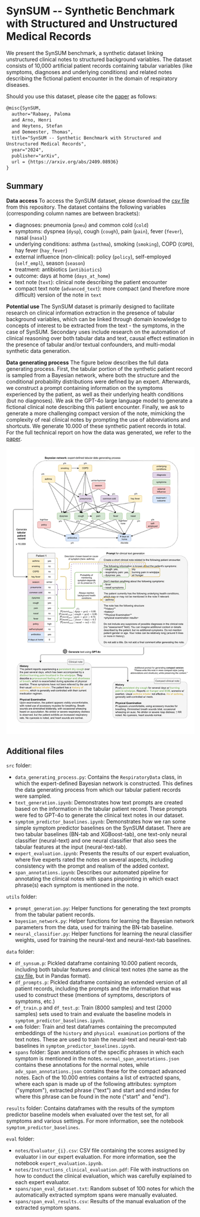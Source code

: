 # SynSUM -- Synthetic Benchmark with Structured and Unstructured Medical Records

We present the SynSUM benchmark, a synthetic dataset linking unstructured clinical notes to structured background variables. The dataset consists of 10,000 artificial patient records containing tabular variables (like symptoms, diagnoses and underlying conditions) and related notes describing the fictional patient encounter in the domain of respiratory diseases. 

Should you use this dataset, please cite the [paper](https://arxiv.org/abs/2409.08936) as follows: 
```
@misc{SynSUM,
  author="Rabaey, Paloma
  and Arno, Henri
  and Heytens, Stefan
  and Demeester, Thomas",
  title="SynSUM -- Synthetic Benchmark with Structured and Unstructured Medical Records",
  year="2024",
  publisher="arXiv",
  url = {https://arxiv.org/abs/2409.08936}
}

```

## Summary

**Data access** To access the SynSUM dataset, please download the [csv file](https://github.com/prabaey/SynSUM/blob/main/SynSUM.csv) from this repository. The dataset contains the following variables (corresponding column names are between brackets): 
- diagnoses: pneumonia (`pneu`) and common cold (`cold`)
- symptoms: dyspnea (`dysp`), cough (`cough`), pain (`pain`), fever (`fever`), nasal (`nasal`)
- underlying conditions: asthma (`asthma`), smoking (`smoking`), COPD (`COPD`), hay fever (`hay_fever`)
- external influence (non-clinical): policy (`policy`), self-employed (`self_empl`), season (`season`)
- treatment: antibiotics (`antibiotics`)
- outcome: days at home (`days_at_home`)
- text note (`text`): clinical note describing the patient encounter
- compact text note (`advanced_text`): more compact (and therefore more difficult) version of the note in `text`

**Potential use** The SynSUM dataset is primarily designed to facilitate research on clinical information extraction in the presence of tabular background variables, which can be linked through domain knowledge to concepts of interest to be extracted from the text - the symptoms, in the case of SynSUM. Secondary uses include research on the automation of clinical reasoning over both tabular data and text, causal effect estimation in the presence of tabular and/or textual confounders, and multi-modal synthetic data generation.

**Data generating process** The figure below describes the full data generating process. First, the tabular portion of the synthetic patient record is sampled from a Bayesian network, where both the structure and the conditional probability distributions were defined by an expert. Afterwards, we construct a prompt containing information on the symptoms experienced by the patient, as well as their underlying health conditions (but no diagnoses). We ask the GPT-4o large language model to generate a fictional clinical note describing this patient encounter. Finally, we ask to generate a more challenging compact version of the note, mimicking the complexity of real clinical notes by prompting the use of abbreviations and shortcuts. We generate 10.000 of these synthetic patient records in total. For the full technical report on how the data was generated, we refer to the [paper](https://arxiv.org/abs/2409.08936). 

<p float="center">
<img src="img/data_generating_process.png" width="1000" />
</p>

## Additional files

`src` folder:
- `data_generating_process.py`: Contains the `RespiratoryData` class, in which the expert-defined Bayesian network is constructed. This defines the data generating process from which our tabular patient records were sampled.
- `text_generation.ipynb`: Demonstrates how text prompts are created based on the information in the tabular patient record. These prompts were fed to GPT-4o to generate the clinical text notes in our dataset.
- `symptom_predictor_baselines.ipynb`: Demonstrates how we ran some simple symptom predictor baselines on the SynSUM dataset. There are two tabular baselines (BN-tab and XGBoost-tab), one text-only neural classifier (neural-text) and one neural classifier that also sees the tabular features at the input (neural-text-tab).
- `expert_evaluation.ipynb`: Presents the results of our expert evaluation, where five experts rated the notes on several aspects, including consistency with the prompt and realism of the added context.
- `span_annotations.ipynb`: Describes our automated pipeline for annotating the clinical notes with spans pinpointing in which exact phrase(s) each symptom is mentioned in the note. 

`utils` folder: 
- `prompt_generation.py`: Helper functions for generating the text prompts from the tabular patient records.
- `bayesian_network.py`: Helper functions for learning the Bayesian network parameters from the data, used for training the BN-tab baseline.
- `neural_classifier.py`: Helper functions for learning the neural classifier weights, used for training the neural-text and neural-text-tab baselines.

`data` folder: 
- `df_synsum.p`: Pickled dataframe containing 10.000 patient records, including both tabular features and clinical text notes (the same as the [csv file](https://github.com/prabaey/SynSUM/blob/main/SynSUM.csv), but in Pandas format).
- `df_prompts.p`: Pickled dataframe containing an extended version of all patient records, including the prompts and the information that was used to construct these (mentions of symptoms, descriptors of symptoms, etc.)
- `df_train.p` and `df_test.p`: Train (8000 samples) and test (2000 samples) sets used to train and evaluate the baseline models in `symptom_predictor_baselines.ipynb`.
- `emb` folder: Train and test dataframes containing the precomputed embeddings of the ``history`` and ``physical examination`` portions of the text notes. These are used to train the neural-text and neural-text-tab baselines in `symptom_predictor_baselines.ipynb`.
- `spans` folder: Span annotations of the specific phrases in which each symptom is mentioned in the notes. `normal_span_annotations.json` contains these annotations for the normal notes, while `adv_span_annotations.json` contains these for the compact advanced notes. Each of the 10.000 entries contains a list of extracted spans, where each span is made up of the following attributes: symptom ("symptom"), extracted phrase ("text") and start and end index for where this phrase can be found in the note ("start" and "end"). 

`results` folder: Contains dataframes with the results of the symptom predictor baseline models when evaluated over the test set, for all symptoms and various settings. For more information, see the notebook `symptom_predictor_baselines`. 

`eval` folder: 
- `notes/Evaluator_{i}.csv`: CSV file containing the scores assigned by evaluator i in our expert evaluation. For more information, see the notebook `expert_evaluation.ipynb`.
- `notes/Instructions_clinical_evaluation.pdf`: File with instructions on how to conduct the clinical evaluation, which was carefully explained to each expert evaluator.
- `spans/span_eval_dataset.txt`: Random subset of 100 notes for which the automatically extracted symptom spans were manually evaluated.
- `spans/span_eval_results.csv`: Results of the manual evaluation of the extracted symptom spans. 
  
